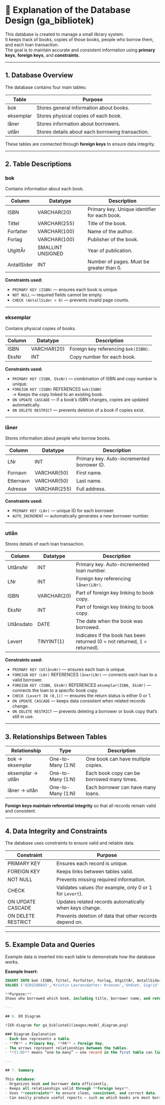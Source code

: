 # 📘 Explanation of the Database Design (ga_bibliotek)

This database is created to manage a small library system.  
It keeps track of books, copies of those books, people who borrow them, and each loan transaction.  
The goal is to maintain accurate and consistent information using **primary keys**, **foreign keys**, and **constraints**.

---

## 1. Database Overview

The database contains four main tables:

| Table | Purpose |
|--------|----------|
| bok | Stores general information about books. |
| eksemplar | Stores physical copies of each book. |
| låner | Stores information about borrowers. |
| utlån | Stores details about each borrowing transaction. |

These tables are connected through **foreign keys** to ensure data integrity.

---

## 2. Table Descriptions

### bok

Contains information about each book.

| Column | Datatype | Description |
|---------|-----------|-------------|
| ISBN | VARCHAR(20) | Primary key. Unique identifier for each book. |
| Tittel | VARCHAR(255) | Title of the book. |
| Forfatter | VARCHAR(100) | Name of the author. |
| Forlag | VARCHAR(100) | Publisher of the book. |
| UtgittÅr | SMALLINT UNSIGNED | Year of publication. |
| AntallSider | INT | Number of pages. Must be greater than 0. |

**Constraints used:**
- `PRIMARY KEY (ISBN)` — ensures each book is unique.  
- `NOT NULL` — required fields cannot be empty.  
- `CHECK (AntallSider > 0)` — prevents invalid page counts.

---

### eksemplar

Contains physical copies of books.

| Column | Datatype | Description |
|---------|-----------|-------------|
| ISBN | VARCHAR(20) | Foreign key referencing `bok(ISBN)`. |
| EksNr | INT | Copy number for each book. |

**Constraints used:**
- `PRIMARY KEY (ISBN, EksNr)` — combination of ISBN and copy number is unique.  
- `FOREIGN KEY (ISBN)` REFERENCES `bok(ISBN)`  
  → Keeps the copy linked to an existing book.  
- `ON UPDATE CASCADE` — if a book’s ISBN changes, copies are updated automatically.  
- `ON DELETE RESTRICT` — prevents deletion of a book if copies exist.

---

### låner

Stores information about people who borrow books.

| Column | Datatype | Description |
|---------|-----------|-------------|
| LNr | INT | Primary key. Auto-incremented borrower ID. |
| Fornavn | VARCHAR(50) | First name. |
| Etternavn | VARCHAR(50) | Last name. |
| Adresse | VARCHAR(255) | Full address. |

**Constraints used:**
- `PRIMARY KEY (LNr)` — unique ID for each borrower.  
- `AUTO_INCREMENT` — automatically generates a new borrower number.

---

### utlån

Stores details of each loan transaction.

| Column | Datatype | Description |
|---------|-----------|-------------|
| UtlånsNr | INT | Primary key. Auto-incremented loan number. |
| LNr | INT | Foreign key referencing `låner(LNr)`. |
| ISBN | VARCHAR(20) | Part of foreign key linking to book copy. |
| EksNr | INT | Part of foreign key linking to book copy. |
| Utlånsdato | DATE | The date when the book was borrowed. |
| Levert | TINYINT(1) | Indicates if the book has been returned (0 = not returned, 1 = returned). |

**Constraints used:**
- `PRIMARY KEY (UtlånsNr)` — ensures each loan is unique.  
- `FOREIGN KEY (LNr)` REFERENCES `låner(LNr)` — connects each loan to a valid borrower.  
- `FOREIGN KEY (ISBN, EksNr)` REFERENCES `eksemplar(ISBN, EksNr)` — connects the loan to a specific book copy.  
- `CHECK (Levert IN (0,1))` — ensures the return status is either 0 or 1.  
- `ON UPDATE CASCADE` — keeps data consistent when related records change.  
- `ON DELETE RESTRICT` — prevents deleting a borrower or book copy that’s still in use.

---

## 3. Relationships Between Tables

| Relationship | Type | Description |
|---------------|------|-------------|
| bok → eksemplar | One-to-Many (1:N) | One book can have multiple copies. |
| eksemplar → utlån | One-to-Many (1:N) | Each book copy can be borrowed many times. |
| låner → utlån | One-to-Many (1:N) | Each borrower can have many loans. |

**Foreign keys maintain referential integrity** so that all records remain valid and consistent.

---

## 4. Data Integrity and Constraints

The database uses constraints to ensure valid and reliable data.

| Constraint | Purpose |
|-------------|----------|
| PRIMARY KEY | Ensures each record is unique. |
| FOREIGN KEY | Keeps links between tables valid. |
| NOT NULL | Prevents missing required information. |
| CHECK | Validates values (for example, only 0 or 1 for `Levert`). |
| ON UPDATE CASCADE | Updates related records automatically when keys change. |
| ON DELETE RESTRICT | Prevents deletion of data that other records depend on. |

---

## 5. Example Data and Queries

Example data is inserted into each table to demonstrate how the database works.

**Example Insert:**
```sql
INSERT INTO bok (ISBN, Tittel, Forfatter, Forlag, UtgittÅr, AntallSider)
VALUES ('8203188843','Kristin Lavransdatter: Kransen','Undset, Sigrid','Aschehoug',1920,323);

**Purpose:**  
Shows who borrowed which book, including title, borrower name, and return status.

---

## 6. ER Diagram

![ER-diagram for ga_bibliotek](images/model_diagram.png)

### Diagram Explanation
- Each box represents a table.  
- **PK** = Primary Key, **FK** = Foreign Key.  
- The arrows represent relationships between the tables.  
- **(1:N)** means “one-to-many” — one record in the first table can link to several in the second.

---

## 7. Summary

This database:
- Organizes book and borrower data efficiently.  
- Keeps all relationships valid through **foreign keys**.  
- Uses **constraints** to ensure clean, consistent, and correct data.  
- Can easily produce useful reports — such as which books are most borrowed, who borrowed them, and whether they have been returned.
